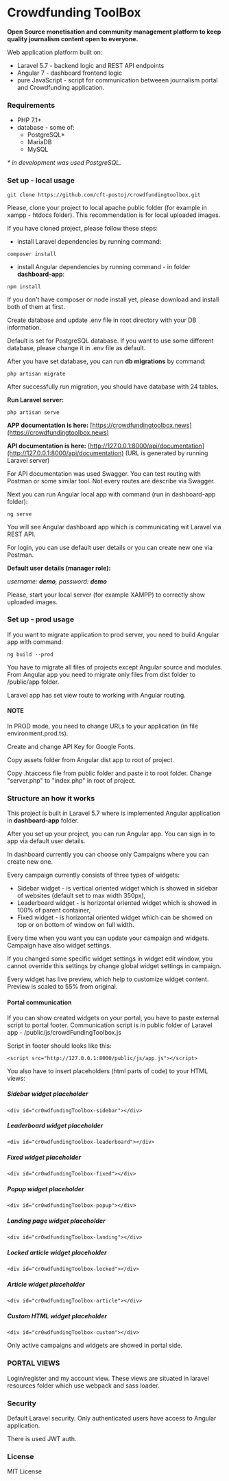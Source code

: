 # Crowdfunding ToolBox

**Open Source monetisation and community management platform to keep quality journalism content open to everyone.**

Web application platform built on:

* Laravel 5.7 - backend logic and REST API endpoints
* Angular 7 - dashboard frontend logic
* pure JavaScript - script for communication betweeen journalism portal and Crowdfunding application.

### Requirements
* PHP 7.1+
* database - some of:
    * PostgreSQL*
    * MariaDB
    * MySQL
 
 _* in development was used PostgreSQL._
 
### Set up - local usage
```
git clone https://github.com/cft-postoj/crowdfundingtoolbox.git
```

Please, clone your project to local apache public folder (for example in xampp - htdocs folder). This recommendation is for local uploaded images.

If you have cloned project, please follow these steps:
* install Laravel dependencies by running command:
```
composer install
```
* install Angular dependencies by running command - in folder **dashboard-app**:
```
npm install
```
If you don't have composer or node install yet, please download and install both of them at first.


Create database and update .env file in root directory with your DB information.

Default is set for PostgreSQL database. If you want to use some different database, please change it in .env file as default.

After you have set database, you can run **db migrations** by command:
```
php artisan migrate
```
After successfully run migration, you should have database with 24 tables.

**Run Laravel server:**
```
php artisan serve
```

**APP documentation is here:**
[https://crowdfundingtoolbox.news](https://crowdfundingtoolbox.news)

**API documentation is here:**
[http://127.0.0.1:8000/api/documentation](http://127.0.0.1:8000/api/documentation) (URL is generated by running Laravel server)

For API documentation was used Swagger. You can test routing with Postman or some similar tool. Not every routes are describe via Swagger.


Next you can run Angular local app with command (run in dashboard-app folder):
```
ng serve
```
You will see Angular dashboard app which is communicating wit Laravel via REST API.

For login, you can use default user details or you can create new one via Postman.

**Default user details (manager role):**

_username: **demo**, password: **demo**_


Please, start your local server (for example XAMPP) to correctly show uploaded images.

### Set up - prod usage
If you want to migrate application to prod server, you need to build Angular app with command:
```
ng build --prod
```
You have to migrate all files of projects except Angular source and modules. From Angular app you need to migrate only files from dist folder to /public/app folder.

Laravel app has set view route to working with Angular routing.


#### NOTE

In PROD mode, you need to change URLs to your application (in file environment.prod.ts).

Create and change API Key for Google Fonts.

Copy assets folder from Angular dist app to root of project.

Copy .htaccess file from public folder and paste it to root folder. Change "server.php" to "index.php" in root of project.

### Structure an how it works
This project is built in Laravel 5.7 where is implemented Angular application in **dashboard-app** folder.

After you set up your project, you can run Angular app. You can sign in to app via default user details.

In dashboard currently you can choose only Campaigns where you can create new one.

Every campaign currently consists of three types of widgets:

* Sidebar widget - is vertical oriented widget which is showed in sidebar of websites (default set to max width 350px),
* Leaderboard widget - is horizontal oriented widget which is showed in 100% of parent container,
* Fixed widget - is horizontal oriented widget which can be showed on top or on bottom of window on full width.

Every time when you want you can update your campaign and widgets. Campaign have also widget settings.

If you changed some specific widget settings in widget edit window, you cannot override this settings by change global widget settings in campaign.

Every widget has live preview, which help to customize widget content. Preview is scaled to 55% from original.

#### Portal communication
If you can show created widgets on your portal, you have to paste external script to portal footer. Communication script is in public folder of Laravel app - /public/js/crowdFundingToolbox.js

Script in footer should looks like this:
```
<script src="http://127.0.0.1:8000/public/js/app.js"></script>
```

You also have to insert placeholders (html parts of code) to your HTML views:

##### Sidebar widget placeholder
```
<div id="cr0wdfundingToolbox-sidebar"></div>
```

##### Leaderboard widget placeholder
```
<div id="cr0wdfundingToolbox-leaderboard"></div>
```

##### Fixed widget placeholder
```
<div id="cr0wdfundingToolbox-fixed"></div>
```

##### Popup widget placeholder
```
<div id="cr0wdfundingToolbox-popup"></div>
```

##### Landing page widget placeholder
```
<div id="cr0wdfundingToolbox-landing"></div>
```

##### Locked article widget placeholder
```
<div id="cr0wdfundingToolbox-locked"></div>
```

##### Article widget placeholder
```
<div id="cr0wdfundingToolbox-article"></div>
```

##### Custom HTML widget placeholder
```
<div id="cr0wdfundingToolbox-custom"></div>
```

Only active campaigns and widgets are showed in portal side.

### PORTAL VIEWS
Login/register and my account view. These views are situated in laravel resources folder
which use webpack and sass loader.

### Security
Default Laravel security. Only authenticated users have access to Angular application.

There is used JWT auth.


### License
MIT License
